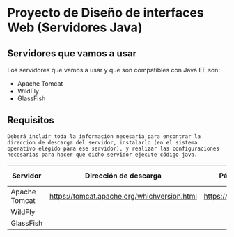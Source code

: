 # Proyecto de Diseño de interfaces Web (Servidores Java)

## Servidores que vamos a usar

Los servidores que vamos a usar y que son compatibles
con Java EE son:

- Apache Tomcat
- WildFly
- GlassFish

## Requisitos

`Deberá incluir toda la información necesaria para encontrar la dirección de descarga del servidor, instalarlo (en el sistema operativo elegido para ese servidor), y realizar las configuraciones necesarias para hacer que dicho servidor ejecute código java.`

| Servidor      | Dirección de descarga                       | Página principal          | Instalación / SO | Configuraciones |
| ------------- | ------------------------------------------- | ------------------------- | ---------------- | --------------- |
| Apache Tomcat | https://tomcat.apache.org/whichversion.html | https://tomcat.apache.org | x                | x               |
| WildFly       |                                             |                           | 🎇               | x               |
| GlassFish     |                                             |                           | x                | x               |
